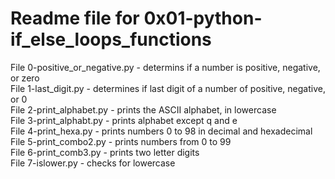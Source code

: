 # Readme file for 0x01-python-if_else_loops_functions  

File 0-positive_or_negative.py - determins if a number is positive, negative, or zero  
File 1-last_digit.py - determines if last digit of a number of positive, negative, or 0  
File 2-print_alphabet.py - prints the ASCII alphabet, in lowercase  
File 3-print_alphabt.py - prints alphabet except q and e  
File 4-print_hexa.py - prints numbers 0 to 98 in decimal and hexadecimal  
File 5-print_combo2.py - prints numbers from 0 to 99  
File 6-print_comb3.py - prints two letter digits  
File 7-islower.py - checks for lowercase
